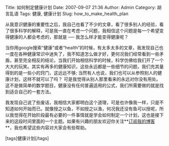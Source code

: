 Title: 如何制定健康计划
Date: 2007-09-07 21:36
Author: Admin
Category: 胡言乱语
Tags: 健康, 健康计划
Slug: how_to_make_health_plan

从我意识健康的重要性之后，我自己也看了不少的文章，看了很多别人的经验，看了很多科学的解释，可是我一直在考虑一个问题，我相信这个问题是每一个希望变得健康的人都会考虑的，那就是
── 我怎么样才能变得健康呢？

当你用google搜索“健康”或者“health”的时候，有太多太多的文章，我发现自己也一度在各种健康常识中迷失了，我不知道怎么做才好，更何况我们经常看到一些矛盾，甚至完全相反的结论，当我们开始相信科学的时候，科学仿佛给我们开了一个大大的玩笑。其实有再多的健康知识，这些永远都是一些细节的问题，我们充其量得到的是一些小的窍门，这远远不够;
当然有人也说，我们也可以从参照别人的健康计划，这样不就可以了吗？
可是我觉得从别人那里看来的永远对你没有用处。这不是做简单的数学题目，健康没有任何普遍适用的公式，我们所需要做的就是找到适合自己的一套方法。

我发现自己说了些废话，我相信大家都明白这个道理，可是也许像我一样，只是不知道如何开始而已。就像授之以鱼，不如授之以渔，何况我还没有鱼可以授呢，所以我觉得在开始阶段最有必要的一件事情就是学会如何制定一个计划，这也是接下来的这段时间里面的一个主题。如果有兴趣的朋友欢迎你关注**[订阅我的博客][]**，我也希望这些内容对大家会有些帮助。

[tags]健康计划[/tags]

  [订阅我的博客]: http://feed.quhuashuai.com
